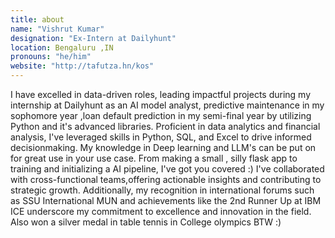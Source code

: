 ```yaml
---
title: about
name: "Vishrut Kumar"
designation: "Ex-Intern at Dailyhunt"
location: Bengaluru ,IN 
pronouns: "he/him"
website: "http://tafutza.hn/kos"
---
```


I have excelled in data-driven roles, leading impactful projects during my internship at Dailyhunt as an AI model analyst, predictive maintenance in my sophomore year ,loan default prediction in my semi-final year by utilizing Python and it's advanced libraries. Proficient in data analytics and
financial analysis, I've leveraged skills in Python, SQL, and Excel to drive informed decisionmaking.
My knowledge in Deep learning and LLM's can be put on for great use in your use case. From making a small , silly flask app to training and initializing a AI pipeline, I've got you covered :)
I've collaborated with cross-functional teams,offering actionable insights and contributing to strategic growth. Additionally, my recognition in
international forums such as SSU International MUN and achievements like the 2nd Runner Up
at IBM ICE underscore my commitment to excellence and innovation in the field. Also won a silver medal in table tennis in College olympics BTW :)